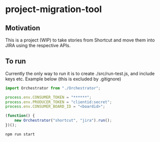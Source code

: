 # project-migration-tool

## Motivation

This is a project (WIP) to take stories from Shortcut and move them into JIRA using the respective APIs.

## To run

Currently the only way to run it is to create ./src/run-test.js, and include keys etc. Example below (this is excluded by .gitignore)

```typescript
import Orchestrator from "./Orchestrator";

process.env.CONSUMER_TOKEN = "******";
process.env.PRODUCER_TOKEN = "clientid:secret";
process.env.CONSUMER_BOARD_ID = "<boardid>";

(function() {
    new Orchestrator("shortcut", "jira").run();
})();
```

```sh
npm run start
```